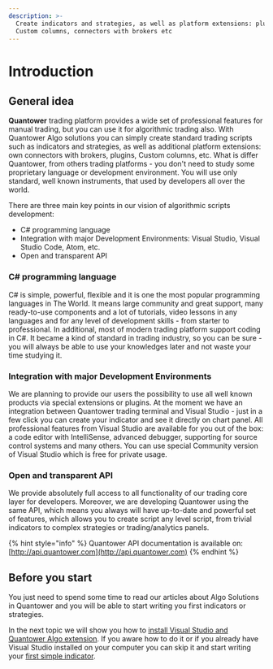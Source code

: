 ```yaml
---
description: >-
  Create indicators and strategies, as well as platform extensions: plugins,
  Custom columns, connectors with brokers etc
---
```


# Introduction

## General idea

**Quantower** trading platform provides a wide set of professional features for manual trading, but you can use it for algorithmic trading also. With Quantower Algo solutions you can simply create standard trading scripts such as indicators and strategies, as well as additional platform extensions: own connectors with brokers, plugins, Custom columns, etc. What is differ Quantower, from others trading platforms - you don't need to study some proprietary language or development environment. You will use only standard, well known instruments, that used by developers all over the world.

There are three main key points in our vision of algorithmic scripts development:

* C\# programming language
* Integration with major Development Environments: Visual Studio, Visual Studio Code, Atom, etc.
* Open and transparent API

### C\# programming language

C\# is simple, powerful, flexible and it is one the most popular programming languages in The World. It means large community and great support, many ready-to-use components and a lot of tutorials, video lessons in any languages and for any level of development skills - from starter to professional. In additional, most of modern trading platform support coding in C\#. It became a kind of standard in trading industry, so you can be sure - you will always be able to use your knowledges later and not waste your time studying it.

### Integration with major Development Environments

We are planning to provide our users the possibility to use all well known products via special extensions or plugins. At the moment we have an integration between Quantower trading terminal and Visual Studio - just in a few click you can create your indicator and see it directly on chart panel. All professional features from Visual Studio are available for you out of the box: a code editor with IntelliSense, advanced debugger, supporting for source control systems and many others. You can use special Community version of Visual Studio which is free for private usage.

### Open and transparent API

We provide absolutely full access to all functionality of our trading core layer for developers. Moreover, we are developing Quantower using the same API, which means you always will have up-to-date and powerful set of features, which allows you to create script any level script, from trivial indicators to complex strategies or trading/analytics panels.

{% hint style="info" %}
Quantower API documentation is available on: [http://api.quantower.com](http://api.quantower.com)
{% endhint %}

## Before you start

You just need to spend some time to read our articles about Algo Solutions in Quantower and you will be able to start writing you first indicators or strategies.

In the next topic we will show you how to [install Visual Studio and Quantower Algo extension](https://help.quantower.com/quantower-algo/installing-visual-studio). If you aware how to do it or if you already have Visual Studio installed on your computer you can skip it and start writing your [first simple indicator](https://help.quantower.com/quantower-algo/simple-indicator).

